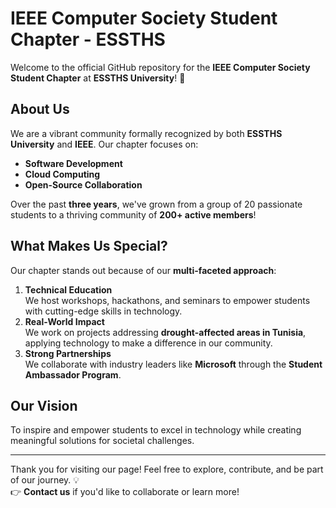 # IEEE Computer Society Student Chapter - ESSTHS

Welcome to the official GitHub repository for the **IEEE Computer Society Student Chapter** at **ESSTHS University**! 🎉

## About Us

We are a vibrant community formally recognized by both **ESSTHS University** and **IEEE**. Our chapter focuses on:  

- **Software Development**  
- **Cloud Computing**  
- **Open-Source Collaboration**  

Over the past **three years**, we've grown from a group of 20 passionate students to a thriving community of **200+ active members**!

## What Makes Us Special?  

Our chapter stands out because of our **multi-faceted approach**:  

1. **Technical Education**  
   We host workshops, hackathons, and seminars to empower students with cutting-edge skills in technology.  
2. **Real-World Impact**  
   We work on projects addressing **drought-affected areas in Tunisia**, applying technology to make a difference in our community.  
3. **Strong Partnerships**  
   We collaborate with industry leaders like **Microsoft** through the **Student Ambassador Program**.  

## Our Vision  

To inspire and empower students to excel in technology while creating meaningful solutions for societal challenges.  

---

Thank you for visiting our page! Feel free to explore, contribute, and be part of our journey. 💡  
👉 **Contact us** if you'd like to collaborate or learn more!
